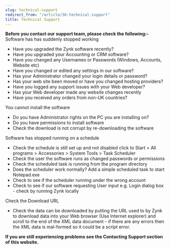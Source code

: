 ```yaml
---
slug: technical-support
redirect_from: "/article/36-technical-support"
title: Technical Support
---
```

**Before you contact our support team, please check the following:-**  
Software has has suddenly stopped working

 * Have you upgraded the Zynk software recently?
 * Have you upgraded your Accounting or CRM software?
 * Have you changed any Usernames or Passwords (Windows, Accounts, Website etc)
 * Have you changed or edited any settings in our software?
 * Has your Administrator changed your login details or password?
 * Has your web site been moved or have you changed hosting providers?
 * Have you logged any support issues with your Web developer?
 * Has your Web developer made any website changes recently
 * Have you received any orders from non-UK countries?

You cannot install the software
 * Do you have Administrator rights on the PC you are installing on?
 * Do you have permissions to install software
 * Check the download is not corrupt by re-downloading the software

Software has stopped running on a schedule
 * Check the schedule is still set up and not disabled click to Start > All programs > Accessories > System Tools > Task Scheduler
 * Check the user the software runs as changed passwords or permissions
 * Check the scheduled task is running from the program directory
 * Does the scheduler work normally? Add a simple scheduled task to start Notepad.exe
 * Check to see if the scheduler running under the wrong account
 * Check to see if our software requesting User input e.g. Login dialog box - check by running Zynk locally

Check the Download URL
 * Check the data can be downloaded by putting the URL used to by Zynk to download data into your Web browser (Use Internet explorer) and scroll to the end of the XML data document - if there are any errors then the XML data is mal-formed so it could be a script error.

**If you are still experiencing problems see the Contacting Support section of this website.**